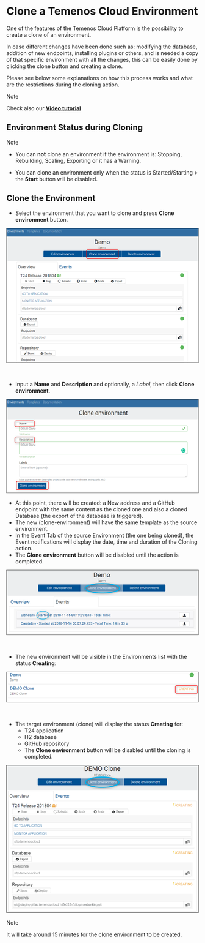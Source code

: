 # Clone a Temenos Cloud Environment

One of the features of the Temenos Cloud Platform is the possibility to create a clone of an environment.

In case different changes have been done such as: modifying the database, addition of new endpoints, installing plugins or others, and is needed a copy of that specific environment with all the changes, this can be easily done by clicking the clone button and creating a clone.

Please see below some explanations on how this process works and what are the restrictions during the cloning action.

> [!Note]
> Check also our <a href="https://www.youtube.com/watch?v=XBsmOZvg-z8" target="_blank">**Video tutorial**
</a>

## Environment Status during Cloning

> [!Note]
> - You can **not** clone an environment if the environment is: Stopping, Rebuilding, Scaling, Exporting or it has a Warning. 
> 
> - You can clone an environment only when the status is Started/Starting > the **Start** button will be disabled.

## Clone the Environment

- Select the environment that you want to clone and press **Clone environment** button.

![](./images/clone-env-press-clone.png) 

<br>

- Input a **Name** and **Description** and optionally, a *Label*, then click **Clone environment**. 

![](./images/clone-env-new.png) 

 - At this point, there will be created: a New address and a GitHub endpoint with the same content as the cloned one and also a cloned Database (the export of the database is triggered).
 - The new (clone-environment) will have the same template as the source environment.
 - In the Event Tab of the source Environment (the one being cloned), the Event notifications will display the date, time and duration of the Cloning action.
 - The **Clone environment** button will be disabled until the action is completed.

![](./images/clone-env-button-disabled.png) 

<br>

- The new environment will be visible in the Environments list with the status **Creating**:

![](./images/clone-env-creating.png) 

<br>

- The target environment (clone) will display the status **Creating** for:
   - T24 application
   - H2 database
   - GitHub repository
   - The **Clone environment** button will be disabled until the cloning is completed.

![](./images/clone-env-creating-all.png) 

> [!Note]
> It will take around 15 minutes for the clone environment to be created.